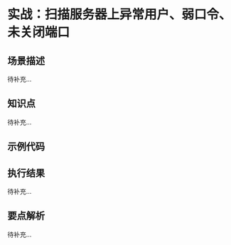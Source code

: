# 实战：扫描服务器上异常用户、弱口令、未关闭端口

## 场景描述

待补充...

## 知识点

待补充...

## 示例代码



## 执行结果

待补充...

## 要点解析

待补充...
